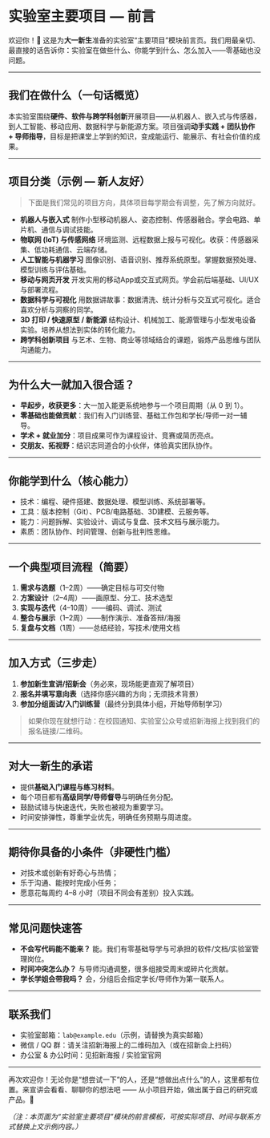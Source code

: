 # 实验室主要项目 — 前言

欢迎你！👋
 这是为**大一新生**准备的实验室“主要项目”模块前言页。我们用最亲切、最直接的话告诉你：实验室在做些什么、你能学到什么、怎么加入——零基础也没问题。

------

## 我们在做什么（一句话概览）

本实验室围绕**硬件、软件与跨学科创新**开展项目——从机器人、嵌入式与传感器，到人工智能、移动应用、数据科学与新能源方案。项目强调**动手实践 + 团队协作 + 导师指导**，目标是把课堂上学到的知识，变成能运行、能展示、有社会价值的成果。

------

## 项目分类（示例 — 新人友好）

> 下面是我们常见的项目方向，具体项目每学期会有调整，先了解方向就好。

- **机器人与嵌入式**
   制作小型移动机器人、姿态控制、传感器融合。学会电路、单片机、通信与调试技能。
- **物联网 (IoT) 与传感网络**
   环境监测、远程数据上报与可视化。收获：传感器采集、低功耗通信、云端存储。
- **人工智能与机器学习**
   图像识别、语音识别、推荐系统原型。掌握数据预处理、模型训练与评估基础。
- **移动与网页开发**
   开发实用的移动App或交互式网页。学会前后端基础、UI/UX 与部署流程。
- **数据科学与可视化**
   用数据讲故事：数据清洗、统计分析与交互式可视化。适合喜欢分析与洞察的同学。
- **3D 打印 / 快速原型 / 新能源**
   结构设计、机械加工、能源管理与小型发电设备实验。培养从想法到实体的转化能力。
- **跨学科创新项目**
   与艺术、生物、商业等领域结合的课题，锻炼产品思维与团队沟通能力。

------

## 为什么大一就加入很合适？

- **早起步，收获更多**：大一加入能更系统地参与一个项目周期（从 0 到 1）。
- **零基础也能做贡献**：我们有入门训练营、基础工作包和学长/导师一对一辅导。
- **学术 + 就业加分**：项目成果可作为课程设计、竞赛或简历亮点。
- **交朋友、拓视野**：结识志同道合的小伙伴，体验真实团队协作。

------

## 你能学到什么（核心能力）

- 技术：编程、硬件搭建、数据处理、模型训练、系统部署等。
- 工具：版本控制（Git）、PCB/电路基础、3D建模、云服务等。
- 能力：问题拆解、实验设计、调试与复盘、技术文档与展示能力。
- 素质：团队协作、时间管理、创新与批判性思维。

------

## 一个典型项目流程（简要）

1. **需求与选题**（1–2周）——确定目标与可交付物
2. **方案设计**（2–4周）——画原型、分工、技术选型
3. **实现与迭代**（4–10周）——编码、调试、测试
4. **整合与展示**（1–2周）——制作演示、准备答辩/海报
5. **复盘与文档**（1周）——总结经验，写技术/使用文档

------

## 加入方式（三步走）

1. **参加新生宣讲/招新会**（务必来，现场能更直观了解项目）
2. **报名并填写意向表**（选择你感兴趣的方向；无须技术背景）
3. **参加分组面试/入门训练营**（最终分到具体小组，开始导师制学习）

> 如果你现在就想行动：在校园通知、实验室公众号或招新海报上找到我们的报名链接/二维码。

------

## 对大一新生的承诺

- 提供**基础入门课程与练习材料**。
- 每个项目都有**高级同学/导师督导**与明确任务分配。
- 鼓励试错与快速迭代，失败也被视为重要学习。
- 时间安排弹性，尊重学业优先，明确任务预期与周进度。

------

## 期待你具备的小条件（非硬性门槛）

- 对技术或创新有好奇心与热情；
- 乐于沟通、能按时完成小任务；
- 愿意花每周约 4–8 小时（项目不同会有差别）投入实践。

------

## 常见问题快速答

- **不会写代码能不能来？** 能。我们有零基础导学与可承担的软件/文档/实验室管理岗位。
- **时间冲突怎么办？** 与导师沟通调整，很多组接受周末或碎片化贡献。
- **学长学姐会带我吗？** 会，分组后会指定学长/导师作为第一联系人。

------

## 联系我们

- 实验室邮箱：`lab@example.edu`（示例，请替换为真实邮箱）
- 微信 / QQ 群：请关注招新海报上的二维码加入（或在招新会上扫码）
- 办公室 & 办公时间：见招新海报 / 实验室官网

------

再次欢迎你！无论你是“想尝试一下”的人，还是“想做出点什么”的人，这里都有位置。来宣讲会看看、聊聊你的想法吧 —— 从小项目开始，做出属于自己的研究或产品。🚀

*（注：本页面为“实验室主要项目”模块的前言模板，可按实际项目、时间与联系方式替换上文示例内容。）*